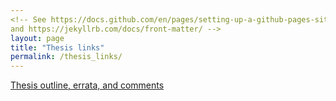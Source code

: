 ```yaml
---
<!-- See https://docs.github.com/en/pages/setting-up-a-github-pages-site-with-jekyll/adding-content-to-your-github-pages-site-using-jekyll
and https://jekyllrb.com/docs/front-matter/ -->
layout: page
title: "Thesis links"
permalink: /thesis_links/
---
```


[Thesis outline, errata, and comments](https://wangyangvictor.github.io/supplements_to_thesis_papers/Thesis_outline_errata_comments.pdf)
